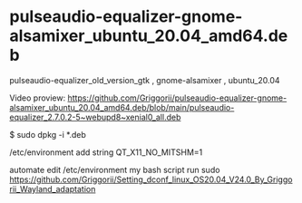 # pulseaudio-equalizer-gnome-alsamixer_ubuntu_20.04_amd64.deb
pulseaudio-equalizer_old_version_gtk , gnome-alsamixer , ubuntu_20.04 

Video proview: https://github.com/Griggorii/pulseaudio-equalizer-gnome-alsamixer_ubuntu_20.04_amd64.deb/blob/main/pulseaudio-equalizer_2.7.0.2-5~webupd8~xenial0_all.deb

$ sudo dpkg -i *.deb

/etc/environment add string QT_X11_NO_MITSHM=1

automate edit /etc/environment my bash script run sudo https://github.com/Griggorii/Setting_dconf_linux_OS20.04_V24.0_By_Griggorii_Wayland_adaptation
